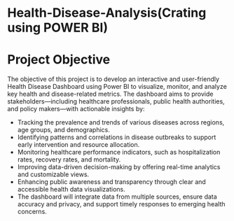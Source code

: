 # Health-Disease-Analysis(Crating using POWER BI)
# Project Objective
The objective of this project is to develop an interactive and user-friendly Health Disease Dashboard using Power BI to visualize, monitor, and analyze key health and disease-related metrics. The dashboard aims to provide stakeholders—including healthcare professionals, public health authorities, and policy makers—with actionable insights by:
-   Tracking the prevalence and trends of various diseases across regions, age groups, and demographics.
-   Identifying patterns and correlations in disease outbreaks to support early intervention and resource allocation.
-   Monitoring healthcare performance indicators, such as hospitalization rates, recovery rates, and mortality.
-   Improving data-driven decision-making by offering real-time analytics and customizable views.
-   Enhancing public awareness and transparency through clear and accessible health data visualizations.
-   The dashboard will integrate data from multiple sources, ensure data accuracy and privacy, and support timely responses to emerging health concerns.
